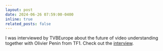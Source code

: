 ```yaml
---
layout: post
date: 2024-06-26 07:59:00-0400
inline: true
related_posts: false
---
```


I was interviewed by TVBEurope about the future of video understanding together with Olivier Penin from TF1. Check out the [interview](https://www.tvbeurope.com/features/how-tf1-is-exploring-an-ai-driven-future-with-moments-lab).